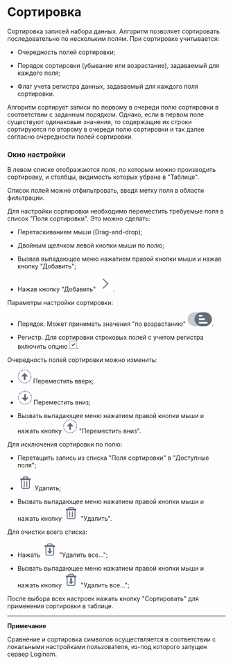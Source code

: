 # Сортировка

Сортировка записей набора данных. Алгоритм позволяет сортировать последовательно по нескольким полям.
При сортировке учитывается:


*  Очередность полей сортировки;

*  Порядок сортировки (убывание или возрастание), задаваемый для каждого поля;

*  Флаг учета регистра данных, задаваемый для каждого поля сортировки.

Алгоритм сортирует записи по первому в очереди полю сортировки в соответствии с заданным порядком. Однако, если в первом поле существуют одинаковые значения, то содержащие их строки сортируются по второму в очереди полю сортировки и так далее согласно очередности полей сортировки.

### Окно настройки

В левом списке отображаются поля, по которым можно производить сортировку, и столбцы, видимость которых убрана в "Таблице".

Список полей можно отфильтровать, введя метку поля в области фильтрации.

Для настройки сортировки необходимо переместить требуемые поля в список "Поля сортировки". Это можно сделать:


*  Перетаскиванием мыши (Drag-and-drop);

*  Двойным щелчком левой кнопки мыши по полю;

*  Вызвав выпадающее меню нажатием правой кнопки мыши и нажав кнопку "Добавить";

*  Нажав кнопку "Добавить" ![](/media/app/processors/button_add-02.svg). 

Параметры настройки сортировки:


*  Порядок. Может принимать значения "по возрастанию" ![](/media/app/processors/sorting_order-01.svg).

*  Регистр. Для сортировки строковых полей с учетом регистра включить опцию ![](/media/app/processors/check_box.png).

Очередность полей сортировки можно изменить:

*  ![](/media/app/processors/move_in_list-02.svg) Переместить вверх;

*  ![](/media/app/processors/move_in_list-01.svg) Переместить вниз;

*  Вызвать выпадающее меню нажатием правой кнопки мыши и нажать кнопку ![](/media/app/processors/move_in_list-02.svg) "Переместить вниз".

Для исключения сортировки по полю:

*  Перетащить запись из списка "Поля сортировки" в "Доступные поля";

*  ![](/media/app/icons/toolbar_18/toolbar_18_8.svg) Удалить;

*  Вызвать выпадающее меню нажатием правой кнопки мыши и нажать кнопку ![](/media/app/icons/toolbar_18/toolbar_18_8.svg) "Удалить".

Для очистки всего списка:

*  Нажать ![](/media/app/icons/toolbar_18/toolbar_18_127.svg) "Удалить все...";

*  Вызвать выпадающее меню нажатием правой кнопки мыши и нажать кнопку ![](/media/app/icons/toolbar_18/toolbar_18_127.svg) "Удалить все...";

После выбора всех настроек нажать кнопку "Сортировать" для применения сортировки в таблице.

--------

**Примечание**

Сравнение и сортировка символов осуществляется в соответствии с локальными настройками пользователя, из-под которого запущен сервер Loginom.

